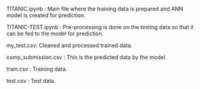 TITANIC.ipynb : Main file where the training data is prepared and ANN model is created for prediction.

TITANIC-TEST.ipynb : Pre-processing is done on the testing data so that it can be fed to the model for prediction.

my_test.csv: Cleaned and processed trained data.

comp_submission.csv : This is the predicted data by the model.

train.csv : Training data. 

test.csv : Test data.
